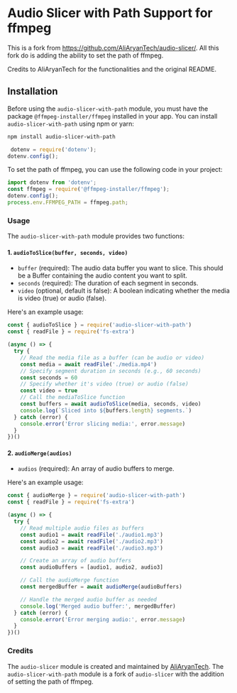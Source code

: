 # Audio Slicer with Path Support for ffmpeg

This is a fork from <https://github.com/AliAryanTech/audio-slicer/>.
All this fork do is adding the ability to set the path of ffmpeg.

Credits to AliAryanTech for the functionalities and the original README.

## Installation

Before using the `audio-slicer-with-path` module, you must have the package `@ffmpeg-installer/ffmpeg` installed in your app. You can install `audio-slicer-with-path` using npm or yarn:

```sh
npm install audio-slicer-with-path
```

```javascript
 dotenv = require('dotenv');
dotenv.config();

```

To set the path of ffmpeg, you can use the following code in your project:

```javascript
import dotenv from 'dotenv';
const ffmpeg = require('@ffmpeg-installer/ffmpeg');
dotenv.config();
process.env.FFMPEG_PATH = ffmpeg.path;
```

### Usage

The `audio-slicer-with-path` module provides two functions:

#### 1. `audioToSlice(buffer, seconds, video)`

- `buffer` (required): The audio data buffer you want to slice. This should be a Buffer containing the audio content you want to split.
- `seconds` (required): The duration of each segment in seconds.
- `video` (optional, default is false): A boolean indicating whether the media is video (true) or audio (false).

Here's an example usage:

```js
const { audioToSlice } = require('audio-slicer-with-path')
const { readFile } = require('fs-extra')

(async () => {
  try {
    // Read the media file as a buffer (can be audio or video)
    const media = await readFile('./media.mp4')
    // Specify segment duration in seconds (e.g., 60 seconds)
    const seconds = 60
    // Specify whether it's video (true) or audio (false)
    const video = true
    // Call the mediaToSlice function
    const buffers = await audioToSlice(media, seconds, video)
    console.log(`Sliced into ${buffers.length} segments.`)
  } catch (error) {
    console.error('Error slicing media:', error.message)
  }
})()
```

#### 2. `audioMerge(audios)`

- `audios` (required): An array of audio buffers to merge.

Here's an example usage:

```js
const { audioMerge } = require('audio-slicer-with-path')
const { readFile } = require('fs-extra')

(async () => {
  try {
    // Read multiple audio files as buffers
    const audio1 = await readFile('./audio1.mp3')
    const audio2 = await readFile('./audio2.mp3')
    const audio3 = await readFile('./audio3.mp3')

    // Create an array of audio buffers
    const audioBuffers = [audio1, audio2, audio3]

    // Call the audioMerge function
    const mergedBuffer = await audioMerge(audioBuffers)

    // Handle the merged audio buffer as needed
    console.log('Merged audio buffer:', mergedBuffer)
  } catch (error) {
    console.error('Error merging audio:', error.message)
  }
})()
```

### Credits

The `audio-slicer` module is created and maintained by [AliAryanTech](https://github.com/AliAryanTech).
The `audio-slicer-with-path` module is a fork of `audio-slicer` with the addition of setting the path of ffmpeg.
